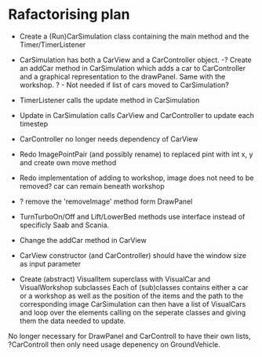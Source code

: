# Rafactorising plan

- Create a (Run)CarSimulation class containing the main method and the Timer/TimerListener
- CarSimulation has both a CarView and a CarController object. 
-? Create an addCar method in CarSimulation which adds a car to CarController and a graphical representation to the drawPanel. Same with the workshop. ? - Not needed if list of cars moved to CarSimulation? 
- TimerListener calls the update method in CarSimulation
- Update in CarSimulation calls CarView and CarController to update each timestep
- CarController no longer needs dependency of CarView
- Redo ImagePointPair (and possibly rename) to replaced pint with int x, y and create own move method
- Redo implementation of adding to workshop, image does not need to be removed? car can remain beneath workshop
- ? remove the 'removeImage' method form DrawPanel
- TurnTurboOn/Off and Lift/LowerBed methods use interface instead of specificly Saab and Scania. 
- Change the addCar method in CarView
- CarView constructor (and CarController) should have the window size as input parameter

- Create (abstract) VisualItem superclass with VisualCar and VisualWorkshop subclasses
Each of (sub)classes contains either a car or a workshop as well as the position of the items and the path to the corresponding image
CarSimulation can then have a list of VisualCars and loop over the elements calling on the seperate classes and giving them the data needed to update. 

No longer necessary for DrawPanel and CarControll to have their own lists, ?CarControll then only need usage depenency on GroundVehicle. 